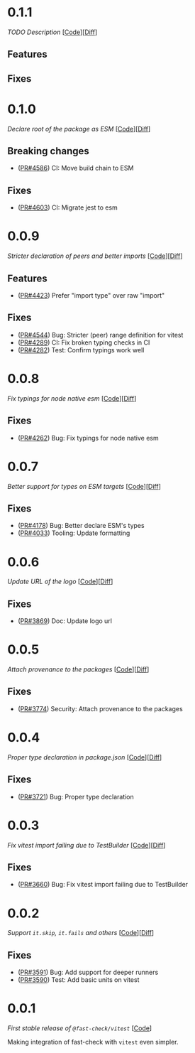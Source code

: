 # 0.1.1

_TODO Description_
[[Code](https://github.com/dubzzz/fast-check/tree/vitest%2Fv0.1.1)][[Diff](https://github.com/dubzzz/fast-check/compare/vitest%2Fv0.1.0...vitest%2Fv0.1.1)]

## Features



## Fixes



# 0.1.0

_Declare root of the package as ESM_
[[Code](https://github.com/dubzzz/fast-check/tree/vitest%2Fv0.1.0)][[Diff](https://github.com/dubzzz/fast-check/compare/vitest%2Fv0.0.9...vitest%2Fv0.1.0)]

## Breaking changes

- ([PR#4586](https://github.com/dubzzz/fast-check/pull/4586)) CI: Move build chain to ESM

## Fixes

- ([PR#4603](https://github.com/dubzzz/fast-check/pull/4603)) CI: Migrate jest to esm

# 0.0.9

_Stricter declaration of peers and better imports_
[[Code](https://github.com/dubzzz/fast-check/tree/vitest%2Fv0.0.9)][[Diff](https://github.com/dubzzz/fast-check/compare/vitest%2Fv0.0.8...vitest%2Fv0.0.9)]

## Features

- ([PR#4423](https://github.com/dubzzz/fast-check/pull/4423)) Prefer "import type" over raw "import"

## Fixes

- ([PR#4544](https://github.com/dubzzz/fast-check/pull/4544)) Bug: Stricter (peer) range definition for vitest
- ([PR#4289](https://github.com/dubzzz/fast-check/pull/4289)) CI: Fix broken typing checks in CI
- ([PR#4282](https://github.com/dubzzz/fast-check/pull/4282)) Test: Confirm typings work well

# 0.0.8

_Fix typings for node native esm_
[[Code](https://github.com/dubzzz/fast-check/tree/vitest%2Fv0.0.8)][[Diff](https://github.com/dubzzz/fast-check/compare/vitest%2Fv0.0.7...vitest%2Fv0.0.8)]

## Fixes

- ([PR#4262](https://github.com/dubzzz/fast-check/pull/4262)) Bug: Fix typings for node native esm

# 0.0.7

_Better support for types on ESM targets_
[[Code](https://github.com/dubzzz/fast-check/tree/vitest%2Fv0.0.7)][[Diff](https://github.com/dubzzz/fast-check/compare/vitest%2Fv0.0.6...vitest%2Fv0.0.7)]

## Fixes

- ([PR#4178](https://github.com/dubzzz/fast-check/pull/4178)) Bug: Better declare ESM's types
- ([PR#4033](https://github.com/dubzzz/fast-check/pull/4033)) Tooling: Update formatting

# 0.0.6

_Update URL of the logo_
[[Code](https://github.com/dubzzz/fast-check/tree/vitest%2Fv0.0.6)][[Diff](https://github.com/dubzzz/fast-check/compare/vitest%2Fv0.0.5...vitest%2Fv0.0.6)]

## Fixes

- ([PR#3869](https://github.com/dubzzz/fast-check/pull/3869)) Doc: Update logo url

# 0.0.5

_Attach provenance to the packages_
[[Code](https://github.com/dubzzz/fast-check/tree/vitest%2Fv0.0.5)][[Diff](https://github.com/dubzzz/fast-check/compare/vitest%2Fv0.0.4...vitest%2Fv0.0.5)]

## Fixes

- ([PR#3774](https://github.com/dubzzz/fast-check/pull/3774)) Security: Attach provenance to the packages

# 0.0.4

_Proper type declaration in package.json_
[[Code](https://github.com/dubzzz/fast-check/tree/vitest%2Fv0.0.4)][[Diff](https://github.com/dubzzz/fast-check/compare/vitest%2Fv0.0.3...vitest%2Fv0.0.4)]

## Fixes

- ([PR#3721](https://github.com/dubzzz/fast-check/pull/3721)) Bug: Proper type declaration

# 0.0.3

_Fix vitest import failing due to TestBuilder_
[[Code](https://github.com/dubzzz/fast-check/tree/vitest%2Fv0.0.3)][[Diff](https://github.com/dubzzz/fast-check/compare/vitest%2Fv0.0.2...vitest%2Fv0.0.3)]

## Fixes

- ([PR#3660](https://github.com/dubzzz/fast-check/pull/3660)) Bug: Fix vitest import failing due to TestBuilder

# 0.0.2

_Support `it.skip`, `it.fails` and others_
[[Code](https://github.com/dubzzz/fast-check/tree/vitest%2Fv0.0.2)][[Diff](https://github.com/dubzzz/fast-check/compare/vitest%2Fv0.0.1...vitest%2Fv0.0.2)]

## Fixes

- ([PR#3591](https://github.com/dubzzz/fast-check/pull/3591)) Bug: Add support for deeper runners
- ([PR#3590](https://github.com/dubzzz/fast-check/pull/3590)) Test: Add basic units on vitest

# 0.0.1

_First stable release of `@fast-check/vitest`_
[[Code](https://github.com/dubzzz/fast-check/tree/vitest%2Fv0.0.1)]

Making integration of fast-check with `vitest` even simpler.
